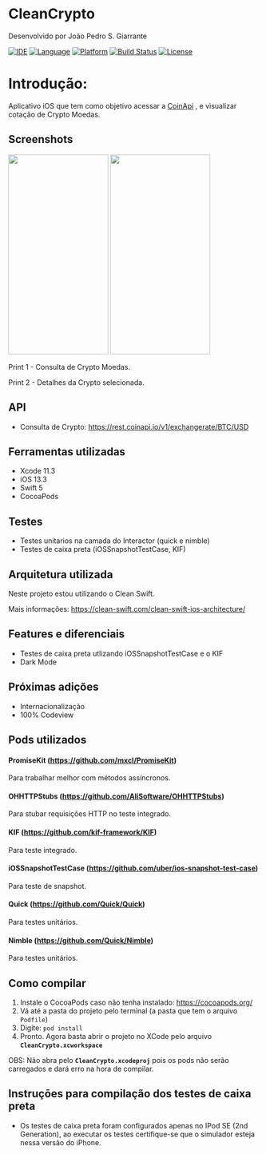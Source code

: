 # CleanCrypto

Desenvolvido por João Pedro S. Giarrante

[![IDE](https://img.shields.io/badge/Xcode-12-blue.svg)](https://developer.apple.com/xcode/)
[![Language](https://img.shields.io/badge/swift-5-orange.svg)](https://swift.org)
[![Platform](https://img.shields.io/badge/iOS-14-green.svg)](https://developer.apple.com/ios/)
[![Build Status](https://travis-ci.com/jpedrosg/CleanCrypto.svg?branch=master)](https://travis-ci.com/jpedrosg/CleanCrypto.svg?branch=master)
[![License](https://img.shields.io/github/license/jpedrosg/jpsg.clean_crypto.svg)](LICENSE)

# Introdução: 
Aplicativo iOS que tem como objetivo acessar a [CoinApi](https://www.coinapi.io) , e visualizar cotação de Crypto Moedas.


## Screenshots

<img src="https://github.com/jpedrosg/jpsg.clean_crypto/blob/master/firstScreenshot.png?raw=true" height="400" width="200">             <img src="https://github.com/jpedrosg/jpsg.clean_crypto/blob/master/secondScreenshot.png?raw=true" height="400" width="200">        

Print 1 - Consulta de Crypto Moedas. 

Print 2 - Detalhes da Crypto selecionada.


## API
- Consulta de Crypto: https://rest.coinapi.io/v1/exchangerate/BTC/USD


## Ferramentas utilizadas
- Xcode 11.3
- iOS 13.3
- Swift 5
- CocoaPods

## Testes

- Testes unitarios na camada do Interactor (quick e nimble)
- Testes de caixa preta (iOSSnapshotTestCase, KIF)


## Arquitetura utilizada

Neste projeto estou utilizando o Clean Swift.

Mais informações: https://clean-swift.com/clean-swift-ios-architecture/

## Features e diferenciais
- Testes de caixa preta utlizando iOSSnapshotTestCase e o KIF
- Dark Mode

## Próximas adições
- Internacionalização
- 100% Codeview

## Pods utilizados

#### PromiseKit (https://github.com/mxcl/PromiseKit)
Para trabalhar melhor com métodos assíncronos.

#### OHHTTPStubs (https://github.com/AliSoftware/OHHTTPStubs)
Para stubar requisições HTTP no teste integrado.

#### KIF (https://github.com/kif-framework/KIF)
Para teste integrado.

#### iOSSnapshotTestCase (https://github.com/uber/ios-snapshot-test-case)
Para teste de snapshot.

#### Quick (https://github.com/Quick/Quick)
Para testes unitários.

#### Nimble (https://github.com/Quick/Nimble)
Para testes unitários.

## Como compilar

1. Instale o CocoaPods caso não tenha instalado: https://cocoapods.org/
2. Vá até a pasta do projeto pelo terminal (a pasta que tem o arquivo `Podfile`)
3. Digite: `pod install`
4. Pronto. Agora basta abrir o projeto no XCode pelo arquivo **`CleanCrypto.xcworkspace`**

OBS: Não abra pelo **`CleanCrypto.xcodeproj`** pois os pods não serão carregados e dará erro na hora de compilar.

## Instruçōes para compilação dos testes de caixa preta
- Os testes de caixa preta foram configurados apenas no IPod SE (2nd Generation), ao executar os testes certifique-se que o simulador esteja nessa versão do iPhone.
